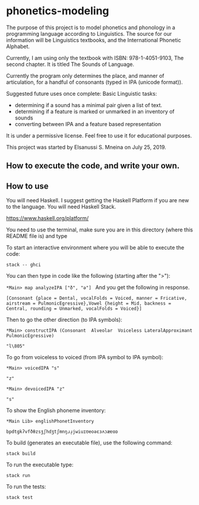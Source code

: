 # phonetics-modeling

The purpose of this project is to model phonetics and phonology in a programming
language according to Linguistics. The source for our information
will be Linguistics textbooks,
and the International Phonetic Alphabet.

Currently, I am using only the textbook with ISBN: 978-1-4051-9103, The
second chapter. It is titled The Sounds of Language.

Currently the program only determines the place, and manner of articulation,
for a handful of consonants (typed in IPA (unicode format)).

Suggested future uses once complete:
Basic Linguistic tasks:
  - determining if a sound has a minimal pair given a list of text.
  - determining if a feature is marked or unmarked in an inventory of sounds
  - converting between IPA and a feature based representation

It is under a permissive license.
Feel free to use it for educational purposes.

This project was started by Elsanussi S. Mneina on July 25, 2019.

## How to execute the code, and write your own.



## How to use
You will need Haskell. I suggest getting the Haskell Platform if you are
new to the language. You will need Haskell Stack.

https://www.haskell.org/platform/



You need to use the terminal, make sure you are in this
directory (where this README file is)  and type

To start an interactive environment where you will be able to execute the
code:

`stack -- ghci`


You can then type in code like the following (starting after the ">"):

`*Main> map analyzeIPA ["ð", "ə"]
`
And you get the following in response.

`[Consonant {place = Dental, vocalFolds = Voiced, manner = Fricative, airstream = PulmonicEgressive},Vowel {height = Mid, backness = Central, rounding = Unmarked, vocalFolds = Voiced}]`


Then to go the other direction (to IPA symbols):

`*Main> constructIPA (Consonant  Alveolar  Voiceless LateralApproximant PulmonicEgressive)`

`"l\805"`




To go from voiceless to voiced (from IPA symbol to IPA symbol):

`*Main> voicedIPA "s"`

`"z"`


`*Main> devoicedIPA "z"`

`"s"`


To show the English phoneme inventory:

`*Main Lib> englishPhonetInventory`

`bpdtgkʔvfðθzsʒʃhdʒtʃmnŋɹɹ̠jwiuɪʊeoəɛɜʌɔæɐɑɒ`




To build (generates an executable file), use the following command:

`stack build`

To run the executable type:

`stack run`

To run the tests:

`stack test`
